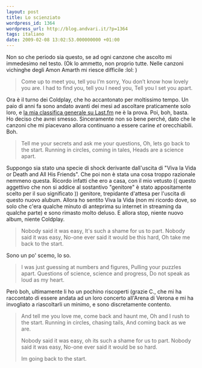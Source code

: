 ```yaml
---
layout: post
title: Lo scienziato
wordpress_id: 1364
wordpress_url: http://blog.andvari.it/?p=1364
tags: italiano
date: 2009-02-08 13:02:53.000000000 +01:00
---
```

Non so che periodo sia questo, se ad ogni canzone che ascolto mi immedesimo nel testo. (Ok lo ammetto, non proprio tutte. Nelle canzoni vichinghe degli Amon Amarth mi riesce difficile :lol: )
<blockquote><span class="testo">Come up to meet you, tell you I’m sorry,
You don’t know how lovely you are.
I had to find you, tell you I need you,
Tell you I set you apart. </span></blockquote>
Ora è il turno dei Coldplay, che ho accantonato per moltissimo tempo. Un paio di anni fa sono andato avanti dei mesi ad ascoltare praticamente solo loro, e <a href="http://www.lastfm.it/user/Helios89/charts?rangetype=overall&amp;subtype=artists">la mia classifica generale su Last.fm</a> ne è la prova. Poi, boh, basta. Ho deciso che avrei smesso. Sinceramente non so bene perché, dato che le canzoni che mi piacevano allora continuano a essere carine <em>et </em>orecchiabili. Boh.
<blockquote><span class="testo">Tell me your secrets and ask me your questions,
Oh, lets go back to the start.
Running in circles, coming in tales,
Heads are a science apart. </span></blockquote>
Suppongo sia stato una specie di shock derivante dall'uscita di "Viva la Vida or Death and All His Friends". Che poi non è stata una cosa troppo razionale nemmeno questa. Ricordo infatti che ero a casa, con il mio vetusto (( questo aggettivo che non si addice al sostantivo "genitore" è stato appositamente scelto per il suo significato )) genitore, trepidante d'attesa per l'uscita di questo nuovo alubum. Allora ho sentito Viva la Vida (non mi ricordo dove, so solo che c'era qualche minuto di anteprima su internet in streaming da qualche parte) e sono rimasto molto deluso. E allora stop, niente nuovo album, niente Coldplay.
<blockquote><span class="testo">Nobody said it was easy,
It's such a shame for us to part.
Nobody said it was easy,
No-one ever said it would be this hard,
Oh take me back to the start. </span></blockquote>
Sono un po' scemo, lo so.
<blockquote><span class="testo">I was just guessing at numbers and figures,
Pulling your puzzles apart.
Questions of science, science and progress,
Do not speak as loud as my heart. </span></blockquote>
Però boh, ultimamente li ho un pochino riscoperti (grazie C., che mi ha raccontato di essere andata ad un loro concerto all'Arena di Verona e mi ha invogliato a riascoltarli un minimo, e sono discretamente contento.
<blockquote><span class="testo">
And tell me you love me, come back and haunt me,
Oh and I rush to the start.
Running in circles, chasing tails,
And coming back as we are.

Nobody said it was easy,
oh its such a shame for us to part.
Nobody said it was easy,
No-one ever said it would be so hard.

Im going back to the start. </span></blockquote>
